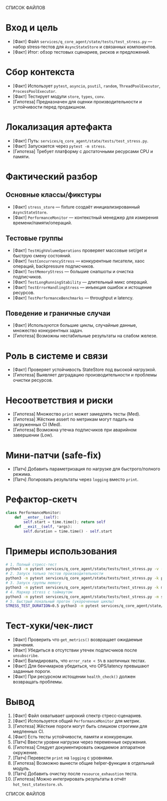 СПИСОК ФАЙЛОВ

# Вход и цель
- [Факт] Файл `services/q_core_agent/state/tests/test_stress.py` — набор stress‑тестов для `AsyncStateStore` и связанных компонентов.
- [Факт] Итог: обзор тестовых сценариев, рисков и предложений.

# Сбор контекста
- [Факт] Использует `pytest`, `asyncio`, `psutil`, `random`, `ThreadPoolExecutor`, `ProcessPoolExecutor`.
- [Факт] Тестирует модули `store`, `types`, `conv`.
- [Гипотеза] Предназначен для оценки производительности и устойчивости перед продакшном.

# Локализация артефакта
- [Факт] Путь: `services/q_core_agent/state/tests/test_stress.py`.
- [Факт] Запускается через `pytest -m stress`.
- [Гипотеза] Требует платформу с достаточными ресурсами CPU и памяти.

# Фактический разбор
## Основные классы/фикстуры
- [Факт] `stress_store` — fixture создаёт инициализированный `AsyncStateStore`.
- [Факт] `PerformanceMonitor` — контекстный менеджер для измерения времени/памяти/операций.
## Тестовые группы
- [Факт] `TestHighVolumeOperations` проверяет массовые set/get и быструю смену состояний.
- [Факт] `TestConcurrencyStress` — конкурентные писатели, хаос операций, backpressure подписчиков.
- [Факт] `TestMemoryStress` — большие снапшоты и очистка подписчиков.
- [Факт] `TestLongRunningStability` — длительный микс операций.
- [Факт] `TestErrorHandlingStress` — инъекция ошибок и истощение ресурсов.
- [Факт] `TestPerformanceBenchmarks` — throughput и latency.
## Поведение и граничные случаи
- [Факт] Используются большие циклы, случайные данные, множество конкурентных задач.
- [Гипотеза] Возможны нестабильные результаты на слабом железе.

# Роль в системе и связи
- [Факт] Проверяет устойчивость StateStore под высокой нагрузкой.
- [Гипотеза] Выявляет деградацию производительности и проблемы очистки ресурсов.

# Несоответствия и риски
- [Гипотеза] Множество `print` может замедлять тесты (Med).
- [Гипотеза] Жёсткие assert по метрикам могут падать на загруженных CI (Med).
- [Гипотеза] Возможна утечка подписчиков при аварийном завершении (Low).

# Мини‑патчи (safe-fix)
- [Патч] Добавить параметризация по нагрузке для быстрого/полного режима.
- [Патч] Логировать результаты через `logging` вместо `print`.

# Рефактор‑скетч
```python
class PerformanceMonitor:
    def __enter__(self):
        self.start = time.time(); return self
    def __exit__(self, *args):
        self.duration = time.time() - self.start
```

# Примеры использования
```bash
# 1. Полный стресс-тест
python3 -m pytest services/q_core_agent/state/tests/test_stress.py -v -s
# 2. Запуск только тестов производительности
python3 -m pytest services/q_core_agent/state/tests/test_stress.py -k performance -v
# 3. Запуск группы memory
python3 -m pytest services/q_core_agent/state/tests/test_stress.py -k memory -v
# 4. Маркер stress с таймаутом
python3 -m pytest services/q_core_agent/state/tests/test_stress.py -m stress --timeout=120
# 5. Быстрый локальный прогон (укороченные циклы)
STRESS_TEST_DURATION=0.5 python3 -m pytest services/q_core_agent/state/tests/test_stress.py -k long_running -v
```

# Тест‑хуки/чек‑лист
- [Факт] Проверить что `get_metrics()` возвращает ожидаемые значения.
- [Факт] Убедиться в отсутствии утечек подписчиков после `unsubscribe`.
- [Факт] Валидировать, что `error_rate < 5%` в хаотичных тестах.
- [Факт] Для бенчмарков убедиться, что OPS/latency превышают заданные пороги.
- [Факт] При ресурсном истощении `health_check()` должен возвращать проблемы.

# Вывод
1. [Факт] Файл охватывает широкий спектр стресс‑сценариев.
2. [Факт] Используется общий `PerformanceMonitor` для метрик.
3. [Гипотеза] Жёсткие пороги могут быть слишком строгими для медленных CI.
4. [Факт] Есть тесты устойчивости, памяти и конкуренции.
5. [Патч] Ввести уровни нагрузки через переменные окружения.
6. [Гипотеза] Следует документировать ожидаемое аппаратное окружение.
7. [Патч] Перевести `print` на `logging` с уровнями.
8. [Гипотеза] Возможно вынести общие helper‑функции в отдельный модуль.
9. [Патч] Добавить очистку после `resource_exhaustion` теста.
10. [Гипотеза] Можно интегрировать результаты в отчёт `hot_test_statestore.sh`.

СПИСОК ФАЙЛОВ
